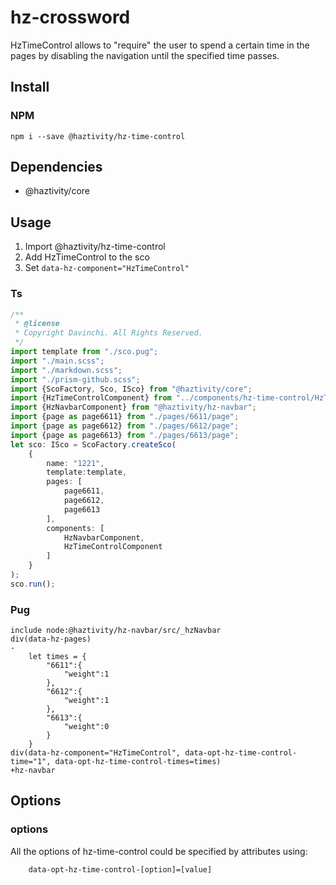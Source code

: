 # hz-crossword
 HzTimeControl allows to "require" the user to spend a certain time in the pages by disabling the navigation until the specified time passes.

## Install
### NPM
```npm i --save @haztivity/hz-time-control```
## Dependencies
- @haztivity/core

## Usage
1. Import @haztivity/hz-time-control
2. Add HzTimeControl to the sco
3. Set ```data-hz-component="HzTimeControl"```
### Ts
```typescript
/**
 * @license
 * Copyright Davinchi. All Rights Reserved.
 */
import template from "./sco.pug";
import "./main.scss";
import "./markdown.scss";
import "./prism-github.scss";
import {ScoFactory, Sco, ISco} from "@haztivity/core";
import {HzTimeControlComponent} from "../components/hz-time-control/HzTimeControlComponent";
import {HzNavbarComponent} from "@haztivity/hz-navbar";
import {page as page6611} from "./pages/6611/page";
import {page as page6612} from "./pages/6612/page";
import {page as page6613} from "./pages/6613/page";
let sco: ISco = ScoFactory.createSco(
    {
        name: "1221",
        template:template,
        pages: [
            page6611,
            page6612,
            page6613
        ],
        components: [
            HzNavbarComponent,
            HzTimeControlComponent
        ]
    }
);
sco.run();

```
### Pug
```pug
include node:@haztivity/hz-navbar/src/_hzNavbar
div(data-hz-pages)
-
    let times = {
        "6611":{
            "weight":1
        },
        "6612":{
            "weight":1
        },
        "6613":{
            "weight":0
        }
    }
div(data-hz-component="HzTimeControl", data-opt-hz-time-control-time="1", data-opt-hz-time-control-times=times)
+hz-navbar

```
## Options
### options
All the options of hz-time-control could be specified by attributes using:

```pug
    data-opt-hz-time-control-[option]=[value]
```

